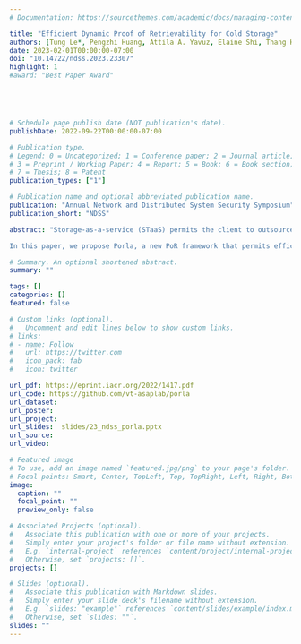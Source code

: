 ```yaml
---
# Documentation: https://sourcethemes.com/academic/docs/managing-content/

title: "Efficient Dynamic Proof of Retrievability for Cold Storage"
authors: [Tung Le*, Pengzhi Huang, Attila A. Yavuz, Elaine Shi, Thang Hoang]
date: 2023-02-01T00:00:00-07:00
doi: "10.14722/ndss.2023.23307"
highlight: 1
#award: "Best Paper Award"





# Schedule page publish date (NOT publication's date).
publishDate: 2022-09-22T00:00:00-07:00

# Publication type.
# Legend: 0 = Uncategorized; 1 = Conference paper; 2 = Journal article;
# 3 = Preprint / Working Paper; 4 = Report; 5 = Book; 6 = Book section;
# 7 = Thesis; 8 = Patent
publication_types: ["1"]

# Publication name and optional abbreviated publication name.
publication: "Annual Network and Distributed System Security Symposium"
publication_short: "NDSS"

abstract: "Storage-as-a-service (STaaS) permits the client to outsource her data to the cloud thereby, reducing data management and maintenance costs. However, STaaS also brings significant data integrity and soundness concerns since the storage provider might not keep the client data intact and retrievable all the time (e.g., cost saving via deletions). Proof of Retrievability (PoR) can validate the integrity and retrievability of remote data effectively. This technique can be useful for regular audits to monitor data compromises, as well as to comply with standard data regulations. In particular, cold storage applications (e.g., MS Azure, Amazon Glacier) require regular and frequent audits but with less frequent data modification. Yet, despite their merits, existing PoR techniques generally focus on other metrics (e.g., low storage, fast update, metadata privacy) but not audit efficiency (e.g., low audit time, small proof size). Hence, there is a need to develop new PoR techniques that achieve efficient data audit while preserving update and retrieval performance.\\

In this paper, we propose Porla, a new PoR framework that permits efficient data audit, update, and retrieval functionalities simultaneously. Porla permits data audit in both private and public settings, each of which features asymptotically (and concretely) smaller audit-proof size and lower audit time than all the prior works while retaining the same asymptotic data update overhead. Porla achieves all these properties by composing erasure codes with verifiable computation techniques which, to our knowledge, is a new approach to PoR design. We address several challenges that arise in such a composition by creating a new homomorphic authenticated commitment scheme, which can be of independent interest. We fully implemented Porla and evaluated its performance on commodity cloud (i.e., Amazon EC2) under various settings. Experimental results demonstrated that Porla achieves two to four orders of magnitude smaller audit proof size with 4× – 2,000× lower audit time than all prior schemes in both private and public audit settings at the cost of only 2× – 3× slower update."

# Summary. An optional shortened abstract.
summary: ""

tags: []
categories: []
featured: false

# Custom links (optional).
#   Uncomment and edit lines below to show custom links.
# links:
# - name: Follow
#   url: https://twitter.com
#   icon_pack: fab
#   icon: twitter

url_pdf: https://eprint.iacr.org/2022/1417.pdf
url_code: https://github.com/vt-asaplab/porla
url_dataset:
url_poster:
url_project:
url_slides:  slides/23_ndss_porla.pptx
url_source:
url_video:

# Featured image
# To use, add an image named `featured.jpg/png` to your page's folder. 
# Focal points: Smart, Center, TopLeft, Top, TopRight, Left, Right, BottomLeft, Bottom, BottomRight.
image:
  caption: ""
  focal_point: ""
  preview_only: false

# Associated Projects (optional).
#   Associate this publication with one or more of your projects.
#   Simply enter your project's folder or file name without extension.
#   E.g. `internal-project` references `content/project/internal-project/index.md`.
#   Otherwise, set `projects: []`.
projects: []

# Slides (optional).
#   Associate this publication with Markdown slides.
#   Simply enter your slide deck's filename without extension.
#   E.g. `slides: "example"` references `content/slides/example/index.md`.
#   Otherwise, set `slides: ""`.
slides: ""
---
```

